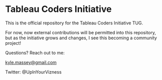 # Tableau Coders Initiative
This is the official repository for the Tableau Coders Initiative TUG.

For now, now external contributions will be permitted into this repository, but as the initiative grows and changes, I see this becoming a community project!

Questions? Reach out to me:

kyle.massey@gmail.com

Twitter: @UpInYourVizness


